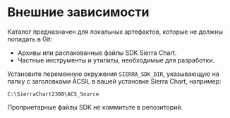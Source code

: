 # Внешние зависимости

Каталог предназначен для локальных артефактов, которые не должны попадать в Git:
- Архивы или распакованные файлы SDK Sierra Chart.
- Частные инструменты и утилиты, необходимые для разработки.

Установите переменную окружения `SIERRA_SDK_DIR`, указывающую на папку с заголовками ACSIL в вашей установке Sierra Chart, например:

```
C:\SierraChart2308\ACS_Source
```

Проприетарные файлы SDK не коммитьте в репозиторий.

